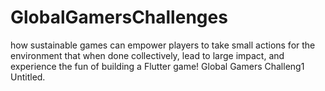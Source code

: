 # GlobalGamersChallenges
how sustainable games can empower players to take small actions for the environment that when done collectively, lead to large impact, and experience the fun of building a Flutter game!  Global Gamers Challeng1 Untitled.
